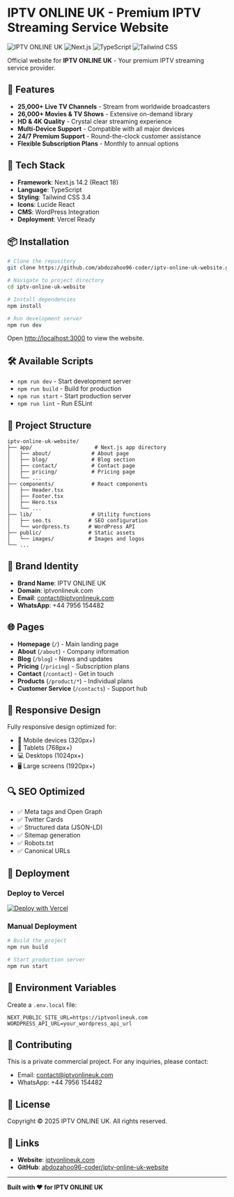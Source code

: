 # IPTV ONLINE UK - Premium IPTV Streaming Service Website

![IPTV ONLINE UK](https://img.shields.io/badge/Brand-IPTV%20ONLINE%20UK-blue)
![Next.js](https://img.shields.io/badge/Next.js-14.2-black)
![TypeScript](https://img.shields.io/badge/TypeScript-5.0-blue)
![Tailwind CSS](https://img.shields.io/badge/Tailwind-3.4-38bdf8)

Official website for **IPTV ONLINE UK** - Your premium IPTV streaming service provider.

## 🌟 Features

- **25,000+ Live TV Channels** - Stream from worldwide broadcasters
- **26,000+ Movies & TV Shows** - Extensive on-demand library
- **HD & 4K Quality** - Crystal clear streaming experience
- **Multi-Device Support** - Compatible with all major devices
- **24/7 Premium Support** - Round-the-clock customer assistance
- **Flexible Subscription Plans** - Monthly to annual options

## 🚀 Tech Stack

- **Framework**: Next.js 14.2 (React 18)
- **Language**: TypeScript
- **Styling**: Tailwind CSS 3.4
- **Icons**: Lucide React
- **CMS**: WordPress Integration
- **Deployment**: Vercel Ready

## 📦 Installation

```bash
# Clone the repository
git clone https://github.com/abdozahoo96-coder/iptv-online-uk-website.git

# Navigate to project directory
cd iptv-online-uk-website

# Install dependencies
npm install

# Run development server
npm run dev
```

Open [http://localhost:3000](http://localhost:3000) to view the website.

## 🛠️ Available Scripts

- `npm run dev` - Start development server
- `npm run build` - Build for production
- `npm run start` - Start production server
- `npm run lint` - Run ESLint

## 📁 Project Structure

```
iptv-online-uk-website/
├── app/                    # Next.js app directory
│   ├── about/             # About page
│   ├── blog/              # Blog section
│   ├── contact/           # Contact page
│   ├── pricing/           # Pricing page
│   └── ...
├── components/            # React components
│   ├── Header.tsx
│   ├── Footer.tsx
│   ├── Hero.tsx
│   └── ...
├── lib/                   # Utility functions
│   ├── seo.ts            # SEO configuration
│   └── wordpress.ts      # WordPress API
├── public/               # Static assets
│   └── images/           # Images and logos
└── ...
```

## 🎨 Brand Identity

- **Brand Name**: IPTV ONLINE UK
- **Domain**: iptvonlineuk.com
- **Email**: contact@iptvonlineuk.com
- **WhatsApp**: +44 7956 154482

## 🌐 Pages

- **Homepage** (`/`) - Main landing page
- **About** (`/about`) - Company information
- **Blog** (`/blog`) - News and updates
- **Pricing** (`/pricing`) - Subscription plans
- **Contact** (`/contact`) - Get in touch
- **Products** (`/product/*`) - Individual plans
- **Customer Service** (`/contacts`) - Support hub

## 📱 Responsive Design

Fully responsive design optimized for:
- 📱 Mobile devices (320px+)
- 📱 Tablets (768px+)
- 💻 Desktops (1024px+)
- 🖥️ Large screens (1920px+)

## 🔍 SEO Optimized

- ✅ Meta tags and Open Graph
- ✅ Twitter Cards
- ✅ Structured data (JSON-LD)
- ✅ Sitemap generation
- ✅ Robots.txt
- ✅ Canonical URLs

## 🚀 Deployment

### Deploy to Vercel

[![Deploy with Vercel](https://vercel.com/button)](https://vercel.com/new/clone?repository-url=https://github.com/abdozahoo96-coder/iptv-online-uk-website)

### Manual Deployment

```bash
# Build the project
npm run build

# Start production server
npm run start
```

## 📝 Environment Variables

Create a `.env.local` file:

```env
NEXT_PUBLIC_SITE_URL=https://iptvonlineuk.com
WORDPRESS_API_URL=your_wordpress_api_url
```

## 🤝 Contributing

This is a private commercial project. For any inquiries, please contact:
- Email: contact@iptvonlineuk.com
- WhatsApp: +44 7956 154482

## 📄 License

Copyright © 2025 IPTV ONLINE UK. All rights reserved.

## 🔗 Links

- **Website**: [iptvonlineuk.com](https://iptvonlineuk.com)
- **GitHub**: [abdozahoo96-coder/iptv-online-uk-website](https://github.com/abdozahoo96-coder/iptv-online-uk-website)

---

**Built with ❤️ for IPTV ONLINE UK**
